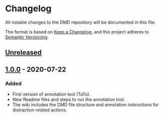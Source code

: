# Changelog

All notable changes to the DMD repository will be documented in this file.

The format is based on [Keep a Changelog](https://keepachangelog.com/en/1.0.0/),
and this project adheres to [Semantic Versioning](https://semver.org/spec/v2.0.0.html).

## [Unreleased]

## [1.0.0] - 2020-07-22

### Added

- First version of annotation tool (TaTo).
- New Readme files and steps to run the annotation tool.
- The wiki includes the DMD file structure and annotation instructions for distraction related actions. 

[unreleased]: https://github.com/Vicomtech/DMD-Driver-Monitoring-Dataset/compare/v1.0.0...HEsAD
[1.0.0]: https://github.com/Vicomtech/DMD-Driver-Monitoring-Dataset/release/tag/v1.0.0